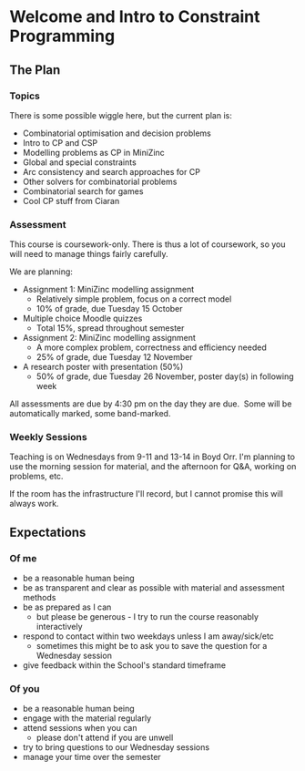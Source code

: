 # Welcome and Intro to Constraint Programming

## The Plan
### Topics
There is some possible wiggle here, but the current plan is:
- Combinatorial optimisation and decision problems
- Intro to CP and CSP
- Modelling problems as CP in MiniZinc
- Global and special constraints
- Arc consistency and search approaches for CP
- Other solvers for combinatorial problems
- Combinatorial search for games
- Cool CP stuff from Ciaran

### Assessment
This course is coursework-only.  There is thus a lot of coursework, so you will need to manage things fairly carefully. 

We are planning:

- Assignment 1: MiniZinc modelling assignment
    - Relatively simple problem, focus on a correct model
    - 10% of grade, due Tuesday 15 October
- Multiple choice Moodle quizzes
    - Total 15%, spread throughout semester
- Assignment 2: MiniZinc modelling assignment
    - A more complex problem, correctness and efficiency needed
    - 25% of grade, due Tuesday 12 November
- A research poster with presentation (50%)
    - 50% of grade, due Tuesday 26 November, poster day(s) in following week

All assessments are due by 4:30 pm on the day they are due.  Some will be automatically marked, some band-marked.  

### Weekly Sessions

Teaching is on Wednesdays from 9-11 and 13-14 in Boyd Orr.  I'm planning to use the morning session for material, and the afternoon for Q&A, working on problems, etc.  

If the room has the infrastructure I'll record, but I cannot promise this will always work.  


## Expectations
### Of me
- be a reasonable human being
- be as transparent and clear as possible with material and assessment methods
- be as prepared as I can
    - but please be generous - I try to run the course reasonably interactively
- respond to contact within two weekdays unless I am away/sick/etc
    - sometimes this might be to ask you to save the question for a Wednesday session
- give feedback within the School's standard timeframe

### Of you
- be a reasonable human being
- engage with the material regularly
- attend sessions when you can 
    - please don't attend if you are unwell
- try to bring questions to our Wednesday sessions
- manage your time over the semester

